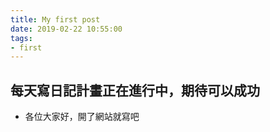 ```yaml
---
title: My first post
date: 2019-02-22 10:55:00
tags: 
- first
---
```


## 每天寫日記計畫正在進行中，期待可以成功

* 各位大家好，開了網站就寫吧